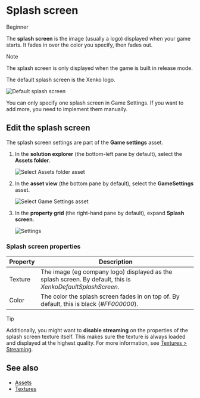 # Splash screen

<span class="label label-doc-level">Beginner</span>

The **splash screen** is the image (usually a logo) displayed when your game starts. It fades in over the color you specify, then fades out.

> [!Note]
> The splash screen is only displayed when the game is built in release mode.

The default splash screen is the Xenko logo.

![Default splash screen](media/XenkoDefaultSplashScreen.png)

You can only specify one splash screen in Game Settings. If you want to add more, you need to implement them manually.

## Edit the splash screen

The splash screen settings are part of the **Game settings** asset.

1. In the **solution explorer** (the bottom-left pane by default), select the **Assets folder**.

    ![Select Assets folder asset](media/select-asset-folder.png)

2. In the **asset view** (the bottom pane by default), select the **GameSettings** asset.

    ![Select Game Settings asset](media/select-game-settings-asset.png)

3. In the **property grid** (the right-hand pane by default), expand **Splash screen**.

    ![Settings](media/splash-screen.png)

### Splash screen properties

| Property | Description
|----------|------------
| Texture  | The image (eg company logo) displayed as the splash screen. By default, this is *XenkoDefaultSplashScreen*. 
| Color    | The color the splash screen fades in on top of. By default, this is black (*#FF000000*).

>[!Tip]
>Additionally, you might want to **disable streaming** on the properties of the splash screen texture itself. This makes sure the texture is always loaded and displayed at the highest quality. For more information, see [Textures > Streaming](../graphics/textures/streaming.md).

## See also

* [Assets](../game-studio/game-settings.md)
* [Textures](../graphics/textures/index.md)
